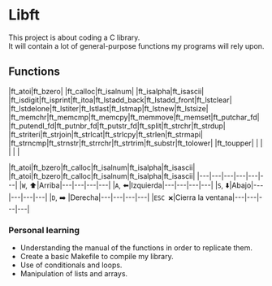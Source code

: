 # Libft 
<p>
This project is about coding a C library.<br>
It will contain a lot of general-purpose functions my programs will rely upon.
</p>

## Functions
|ft_atoi|ft_bzero|
|ft_calloc|ft_isalnum|
|ft_isalpha|ft_isascii|
|ft_isdigit|ft_isprint|ft_itoa|ft_lstadd_back|ft_lstadd_front|ft_lstclear|
|ft_lstdelone|ft_lstiter|ft_lstlast|ft_lstmap|ft_lstnew|ft_lstsize|
|ft_memchr|ft_memcmp|ft_memcpy|ft_memmove|ft_memset|ft_putchar_fd|
|ft_putendl_fd|ft_putnbr_fd|ft_putstr_fd|ft_split|ft_strchr|ft_strdup|
|ft_striteri|ft_strjoin|ft_strlcat|ft_strlcpy|ft_strlen|ft_strmapi|
|ft_strncmp|ft_strnstr|ft_strrchr|ft_strtrim|ft_substr|ft_tolower|
|ft_toupper| | | | | |

|ft_atoi|ft_bzero|ft_calloc|ft_isalnum|ft_isalpha|ft_isascii|
|ft_atoi|ft_bzero|ft_calloc|ft_isalnum|ft_isalpha|ft_isascii|
|---|---|---|---|---|---|
|`W`, ⬆️|Arriba|---|---|---|---|
|`A`, ⬅️|Izquierda|---|---|---|---|
|`S`, ⬇️|Abajo|---|---|---|---|
|`D`,  ➡️ |Derecha|---|---|---|---|
|`ESC ❌`|Cierra la ventana|---|---|---|---|

### Personal learning
* Understanding the manual of the functions in order to replicate them.
* Create a basic Makefile to compile my library. 
* Use of conditionals and loops.
* Manipulation of lists and arrays.
